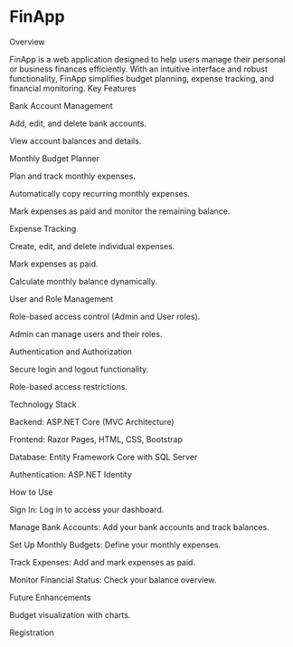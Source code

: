 # FinApp
Overview

FinApp is a web application designed to help users manage their personal or business finances efficiently. With an intuitive interface and robust functionality, FinApp simplifies budget planning, expense tracking, and financial monitoring.
Key Features

Bank Account Management

Add, edit, and delete bank accounts.

View account balances and details.

Monthly Budget Planner

Plan and track monthly expenses.

Automatically copy recurring monthly expenses.

Mark expenses as paid and monitor the remaining balance.

Expense Tracking

Create, edit, and delete individual expenses.

Mark expenses as paid.

Calculate monthly balance dynamically.

User and Role Management

Role-based access control (Admin and User roles).

Admin can manage users and their roles.

Authentication and Authorization

Secure login and logout functionality.

Role-based access restrictions.

Technology Stack

Backend: ASP.NET Core (MVC Architecture)

Frontend: Razor Pages, HTML, CSS, Bootstrap

Database: Entity Framework Core with SQL Server

Authentication: ASP.NET Identity

How to Use

Sign In: Log in to access your dashboard.

Manage Bank Accounts: Add your bank accounts and track balances.

Set Up Monthly Budgets: Define your monthly expenses.

Track Expenses: Add and mark expenses as paid.

Monitor Financial Status: Check your balance overview.

Future Enhancements

Budget visualization with charts.

Registration
